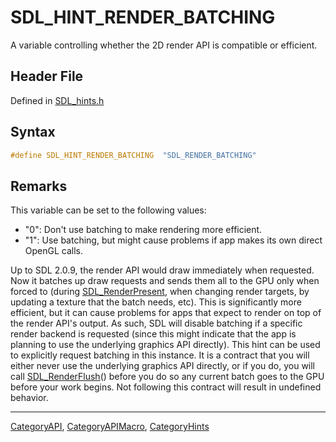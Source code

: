 # SDL_HINT_RENDER_BATCHING

A variable controlling whether the 2D render API is compatible or efficient.

## Header File

Defined in [SDL_hints.h](https://github.com/libsdl-org/SDL/blob/SDL2/include/SDL_hints.h)

## Syntax

```c
#define SDL_HINT_RENDER_BATCHING  "SDL_RENDER_BATCHING"
```

## Remarks

This variable can be set to the following values:

- "0": Don't use batching to make rendering more efficient.
- "1": Use batching, but might cause problems if app makes its own direct
  OpenGL calls.

Up to SDL 2.0.9, the render API would draw immediately when requested. Now
it batches up draw requests and sends them all to the GPU only when forced
to (during [SDL_RenderPresent](SDL_RenderPresent), when changing render
targets, by updating a texture that the batch needs, etc). This is
significantly more efficient, but it can cause problems for apps that
expect to render on top of the render API's output. As such, SDL will
disable batching if a specific render backend is requested (since this
might indicate that the app is planning to use the underlying graphics API
directly). This hint can be used to explicitly request batching in this
instance. It is a contract that you will either never use the underlying
graphics API directly, or if you do, you will call
[SDL_RenderFlush](SDL_RenderFlush)() before you do so any current batch
goes to the GPU before your work begins. Not following this contract will
result in undefined behavior.





----
[CategoryAPI](CategoryAPI), [CategoryAPIMacro](CategoryAPIMacro), [CategoryHints](CategoryHints)

